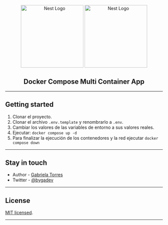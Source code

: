 <p align="center">
  <a href="https://www.docker.com/" target="blank"><img src="https://www.docker.com/wp-content/uploads/2022/01/Docker-Logo-White-RGB_Horizontal-730x189-1-1280x331.png.webp" width="200" alt="Nest Logo" /></a>
  <a href="https://www.mongodb.com/" target="blank"><img src="https://webimages.mongodb.com/_com_assets/cms/kuyj3d95v5vbmm2f4-horizontal_white.svg?auto=format%252Ccompress" width="200" alt="Nest Logo" /></a>
</p>

[circleci-image]: https://img.shields.io/circleci/build/github/nestjs/nest/master?token=abc123def456
[circleci-url]: https://circleci.com/gh/nestjs/nest

  <h2 align="center">Docker Compose Multi Container App</h2>
    <p align="center">

---

## Getting started

1. Clonar el proyecto.
2. Clonar el archivo `.env.template` y renombrarlo a `.env`.
3. Cambiar los valores de las variables de entorno a sus valores reales.
4. Ejecutar: `docker compose up -d`
5. Para finalizar la ejecución de los contenedores y la red ejecutar `docker compose down`

---

## Stay in touch

- Author - [Gabriela Torres](https://www.linkedin.com/in/gabriela-torres-hernandez/?locale=en_US)
- Twitter - [@bygadev](https://twitter.com/bygadev)

---

## License

[MIT licensed](LICENSE).

---
